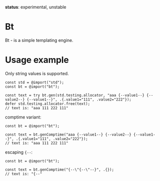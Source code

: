**status**: experimental, unstable

# Bt

Bt - is a simple templating engine.

# Usage example

Only string values is supported.

```
const std = @import("std");
const bt = @import("bt");

const text = try bt.gen(std.testing.allocator, "aaa {--value1--} {--value2--} {--value1--}", .{.value1="111", .value2="222"});
defer std.testing.allocator.free(text);
// text is: "aaa 111 222 111"
```

comptime variant:
```
const bt = @import("bt");

const text = bt.genComptime("aaa {--value1--} {--value2--} {--value1--}", .{.value1="111", .value2="222"});
// text is: "aaa 111 222 111"
```

escaping `{--`:
```
const bt = @import("bt");

const text = bt.genComptime("{--\"{--\"--}", .{});
// text is: "{--"
```